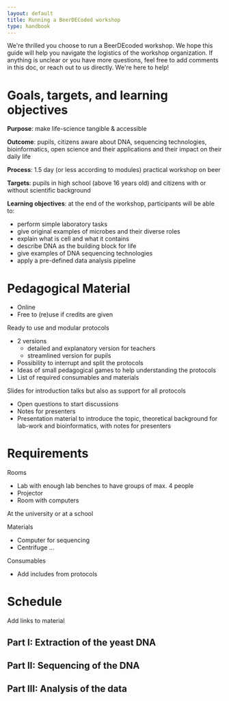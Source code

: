 ```yaml
---
layout: default
title: Running a BeerDECoded workshop
type: handbook
---
```



We're thrilled you choose to run a BeerDEcoded workshop.
We hope this guide will help you navigate the logistics of the workshop organization. If anything is unclear or you have more questions, feel free to add comments in this doc, or reach out to us directly. We're here to help!

# Goals, targets, and learning objectives

**Purpose**: make life-science tangible & accessible

**Outcome**: pupils, citizens aware about DNA, sequencing technologies, bioinformatics, open science and their applications and their impact on their daily life

**Process**: 1.5 day (or less according to modules) practical workshop on beer

**Targets**: pupils in high school (above 16 years old) and citizens with or without scientific background

**Learning objectives**: at the end of the workshop, participants will be able to:

- perform simple laboratory tasks
- give original examples of microbes and their diverse roles
- explain what is cell and what it contains
- describe DNA as the building block for life
- give examples of DNA sequencing technologies
- apply a pre-defined data analysis pipeline

# Pedagogical Material

- Online
- Free to (re)use if credits are given

Ready to use and modular protocols
- 2 versions
    - detailed and explanatory version for teachers
    - streamlined version for pupils
- Possibility to interrupt and split the protocols
- Ideas of small pedagogical games to help understanding the protocols
- List of required consumables and materials

Slides for introduction talks but also as support for all protocols
- Open questions to start discussions
- Notes for presenters
- Presentation material to introduce the topic, theoretical background for lab-work and bioinformatics, with notes for presenters

# Requirements

Rooms
- Lab with enough lab benches to have groups of max. 4 people
- Projector
- Room with computers

At the university or at a school

Materials
- Computer for sequencing
- Centrifuge
...

Consumables
- Add includes from protocols

# Schedule

Add links to material

## Part I: Extraction of the yeast DNA 

## Part II: Sequencing of the DNA

## Part III: Analysis of the data

